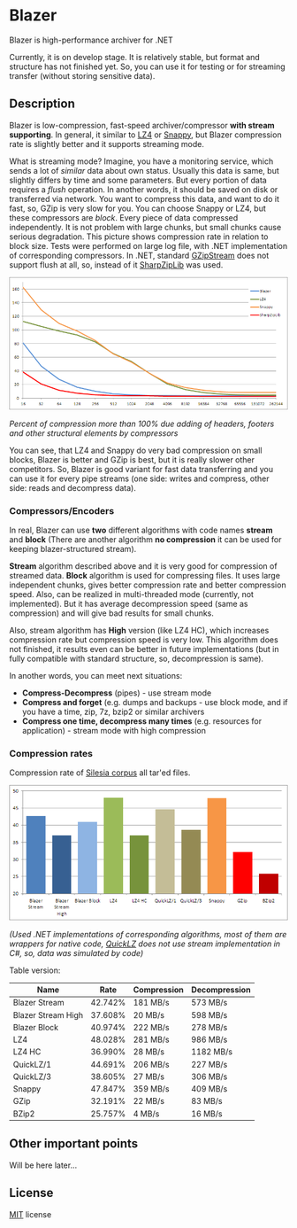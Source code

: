 # Blazer
Blazer is high-performance archiver for .NET

Currently, it is on develop stage. It is relatively stable, but format and structure has not finished yet. So, you can use it for testing or for streaming transfer (without storing sensitive data).

## Description

Blazer is low-compression, fast-speed archiver/compressor **with stream supporting**.
In general, it similar to [LZ4](http://www.lz4.org/) or [Snappy](http://google.github.io/snappy/), but Blazer compression rate is slightly better and it supports streaming mode.

What is streaming mode? Imagine, you have a monitoring service, which sends a lot of *similar* data about own status. Usually this data is same, but slightly differs by time and some parameters. But every portion of data requires a *flush* operation. In another words, it should be saved on disk or transferred via network.
You want to compress this data, and want to do it fast, so, GZip is very slow for you. You can choose Snappy or LZ4, but these compressors are *block*. Every piece of data compressed independently. It is not problem with large chunks, but small chunks cause serious degradation.
This picture shows compression rate in relation to block size. Tests were performed on large log file, with .NET implementation of corresponding compressors. In .NET, standard [GZipStream](https://msdn.microsoft.com/en-us/library/system.io.compression.gzipstream(v=vs.110).aspx) does not support flush at all, so, instead of it [SharpZipLib](https://icsharpcode.github.io/SharpZipLib/) was used.

![Block Size Chart](Doc/Images/chart_blocksize1.png)

*Percent of compression more than 100% due adding of headers, footers and other structural elements by compressors*

You can see, that LZ4 and Snappy do very bad compression on small blocks, Blazer is better and GZip is best, but it is really slower other competitors. So, Blazer is good variant for fast data transferring and you can use it for every pipe streams (one side: writes and compress, other side: reads and decompress data).

### Compressors/Encoders
In real, Blazer can use **two** different algorithms with code names **stream** and **block** (There are another algorithm **no compression** it can be used for keeping blazer-structured stream).

**Stream** algorithm described above and it is very good for compression of streamed data. 
**Block** algorithm is used for compressing files. It uses large independent chunks, gives better compression rate and better compression speed. Also, can be realized in multi-threaded mode (currently, not implemented). But it has average decompression speed (same as compression) and will give bad results for small chunks.

Also, stream algorithm has **High** version (like LZ4 HC), which increases compression rate but compression speed is very low. This algorithm does not finished, it results even can be better in future implementations (but in fully compatible with standard structure, so, decompression is same).

In another words, you can meet next situations:

* **Compress-Decompress** (pipes) - use stream mode
* **Compress and forget** (e.g. dumps and backups - use block mode, and if you have a time, zip, 7z, bzip2 or similar archivers
* **Compress one time, decompress many times** (e.g. resources for application) - stream mode with high compression

### Compression rates

Compression rate of [Silesia corpus](http://sun.aei.polsl.pl/~sdeor/index.php?page=silesia) all tar'ed files.

![Block Size Chart](Doc/Images/chart_comprrate1.png)

*(Used .NET implementations of corresponding algorithms, most of them are wrappers for native code, [QuickLZ](http://www.quicklz.com/) does not use stream implementation in C#, so, data was simulated by code)*

Table version:

Name                | Rate      | Compression | Decompression 
--------------------|-----------|-------------|---------------------------
Blazer Stream       | 42.742%   | 181 MB/s    | 573 MB/s
Blazer Stream High  | 37.608%   | 20  MB/s    | 598 MB/s
Blazer Block        | 40.974%   | 222 MB/s    | 278 MB/s
LZ4                 | 48.028%   | 281 MB/s    | 986 MB/s
LZ4 HC              | 36.990%   | 28  MB/s    | 1182 MB/s
QuickLZ/1           | 44.691%   | 206 MB/s    | 227 MB/s
QuickLZ/3           | 38.605%   | 27  MB/s    | 306 MB/s
Snappy              | 47.847%   | 359 MB/s    | 409 MB/s
GZip                | 32.191%   | 22  MB/s    | 83 MB/s
BZip2               | 25.757%   | 4   MB/s    | 16 MB/s

## Other important points

Will be here later...

## License

[MIT](https://github.com/force-net/blazer/blob/develop/LICENSE) license
